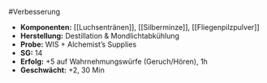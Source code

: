 #Verbesserung
- **Komponenten:** [[Luchsentränen]], [[Silberminze]], [[Fliegenpilzpulver]]
- **Herstellung:** Destillation & Mondlichtabkühlung
- **Probe:** WIS + Alchemist’s Supplies
- **SG:** 14
- **Erfolg:** +5 auf Wahrnehmungswürfe (Geruch/Hören), 1h
- **Geschwächt:** +2, 30 Min
